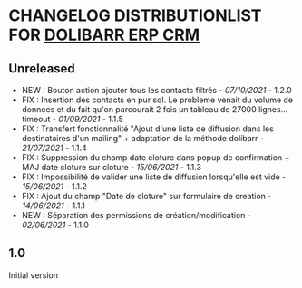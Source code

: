 # CHANGELOG DISTRIBUTIONLIST FOR [DOLIBARR ERP CRM](https://www.dolibarr.org)

## Unreleased
- NEW : Bouton action ajouter tous les contacts filtrés - *07/10/2021* - 1.2.0
- FIX : Insertion des contacts en pur sql. Le probleme venait du volume de donnees et du fait qu'on parcourait 2 fois un tableau de 27000 lignes... timeout - *01/09/2021* - 1.1.5
- FIX : Transfert fonctionnalité "Ajout d'une liste de diffusion dans les destinataires d'un mailing" + adaptation de la méthode dolibarr - *21/07/2021* - 1.1.4
- FIX : Suppression du champ date cloture dans popup de confirmation + MAJ date cloture sur cloture - *15/06/2021* - 1.1.3 
- FIX : Impossibilité de valider une liste de diffusion lorsqu'elle est vide - *15/06/2021* - 1.1.2
- FIX : Ajout du champ "Date de cloture" sur formulaire de creation - *14/06/2021* - 1.1.1
- NEW : Séparation des permissions de création/modification - *02/06/2021* - 1.1.0

## 1.0

Initial version

